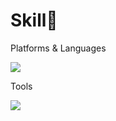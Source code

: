 
<h1>Skill🌈</h1>
<p>Platforms & Languages</p>
<img src="https://img.shields.io/badge/React-61DAFB?style=flat-square&logo=React&logoColor=white"/>


<p>Tools</p>
<img src="https://img.shields.io/badge/Firebase-#FFCA28?style=flat-square&logo=Firebase&logoColor=white"/>






<!--
**aaanjini/aaanjini** is a ✨ _special_ ✨ repository because its `README.md` (this file) appears on your GitHub profile.

Here are some ideas to get you started:

- 🔭 I’m currently working on ...
- 🌱 I’m currently learning ...
- 👯 I’m looking to collaborate on ...
- 🤔 I’m looking for help with ...
- 💬 Ask me about ...
- 📫 How to reach me: ...
- 😄 Pronouns: ...
- ⚡ Fun fact: ...
-->
